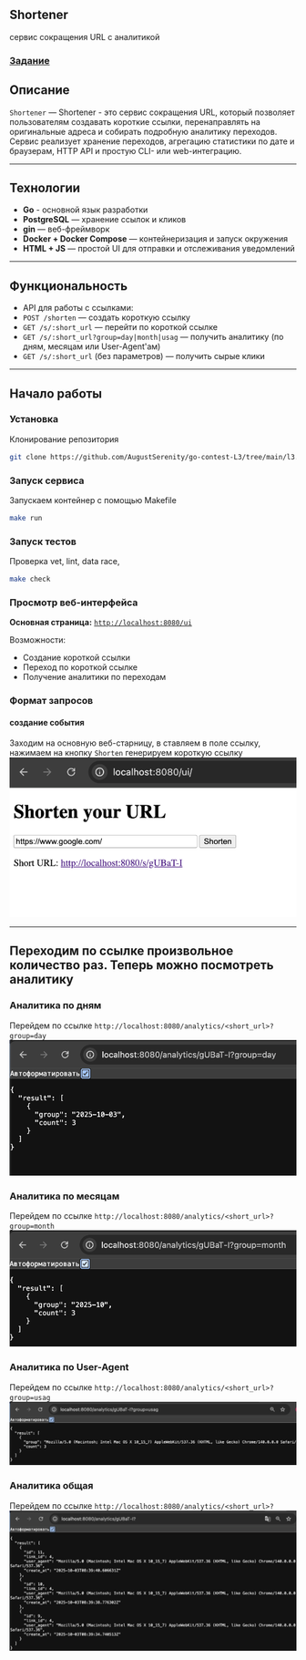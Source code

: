 ## Shortener 
сервис сокращения URL с аналитикой

### [Задание](./docs/task.md)

## Описание
`Shortener` — Shortener - это сервис сокращения URL, который позволяет пользователям создавать короткие ссылки, перенаправлять на оригинальные адреса и собирать подробную аналитику переходов. Сервис реализует хранение переходов, агрегацию статистики по дате и браузерам, HTTP API и простую CLI- или web-интеграцию.

---

## Технологии

- **Go** - основной язык разработки
- **PostgreSQL** — хранение ссылок и кликов
- **gin** — веб-фреймворк
- **Docker + Docker Compose** — контейнеризация и запуск окружения
- **HTML + JS** — простой UI для отправки и отслеживания уведомлений

---

## Функциональность

- API для работы с ссылками:
- `POST /shorten` — создать короткую ссылку
- `GET /s/:short_url` — перейти по короткой ссылке
- `GET /s/:short_url?group=day|month|usag` — получить аналитику (по дням, месяцам или User-Agent'ам)
- `GET /s/:short_url` (без параметров) — получить сырые клики

---

## Начало работы
### Установка
Клонирование репозитория
```sh
git clone https://github.com/AugustSerenity/go-contest-L3/tree/main/l3.2_Shortener
```
### Запуск сервиса
Запускаем контейнер с помощью Makefile
```sh
make run
```
### Запуск тестов
Проверка vet, lint, data race,
```sh
make check
```

### Просмотр веб-интерфейса

**Основная страница:** [`http://localhost:8080/ui`](http://localhost:8080/ui)

Возможности:
- Создание короткой ссылки
- Переход по короткой ссылке 
- Получение аналитики по переходам

### Формат запросов
#### создание события
Заходим на основную веб-старницу, в ставляем в поле ссылку, 
нажимаем на кнопку `Shorten` генерируем короткую ссылку
![Создать короткую ссылку](docs/image/начало.png)

---
Переходим по ссылке произвольное количество раз.
Теперь можно посмотреть аналитику 
---

### **Аналитика по дням**
Перейдем по ссылке `http://localhost:8080/analytics/<short_url>?group=day`
![День](docs/image/день.png)

### **Аналитика по месяцам**
Перейдем по ссылке `http://localhost:8080/analytics/<short_url>?group=month`
![Месяц](docs/image/месяц.png)

### **Аналитика по User-Agent**
Перейдем по ссылке `http://localhost:8080/analytics/<short_url>?group=usag`
![user](docs/image/user-Agent.png)

### **Аналитика общая**
Перейдем по ссылке `http://localhost:8080/analytics/<short_url>?`
![общая](docs/image/Общая.png)